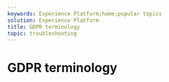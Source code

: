 ```yaml
---
keywords: Experience Platform;home;popular topics
solution: Experience Platform
title: GDPR terminology
topic: troubleshooting
---
```


# GDPR terminology